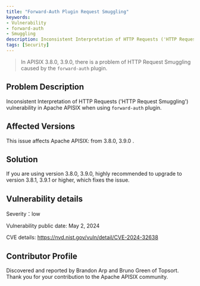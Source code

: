 ```yaml
---
title: "Forward-Auth Plugin Request Smuggling"
keywords: 
- Vulnerability
- forward-auth
- Smuggling
description: Inconsistent Interpretation of HTTP Requests ('HTTP Request Smuggling') vulnerability in Apache APISIX when using `forward-auth` plugin.
tags: [Security]
---
```


> In APISIX 3.8.0, 3.9.0, there is a problem of HTTP Request Smuggling caused by the `forward-auth` plugin.
<!--truncate-->

## Problem Description

Inconsistent Interpretation of HTTP Requests ('HTTP Request Smuggling') vulnerability in Apache APISIX when using `forward-auth` plugin.

## Affected Versions

This issue affects Apache APISIX: from 3.8.0, 3.9.0 .

## Solution

If you are using version 3.8.0, 3.9.0, highly recommended to upgrade to version 3.8.1, 3.9.1 or higher, which fixes the issue.

## Vulnerability details

Severity：low

Vulnerability public date: May 2, 2024

CVE details: https://nvd.nist.gov/vuln/detail/CVE-2024-32638

## Contributor Profile

Discovered and reported by Brandon Arp and Bruno Green of Topsort. Thank you for your contribution to the Apache APISIX community.
